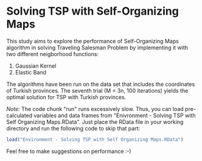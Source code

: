 # Solving TSP with Self-Organizing Maps

This study aims to explore the performance of Self-Organizing Maps algorithm in solving Traveling Salesman Problem by implementing it with two different neigborhood functions:

1. Gaussian Kernel
2. Elastic Band

The algorithms have been run on the data set that includes the coordinates of Turkish provinces. The seventh trial (M = 3n, 100 iterations) yields the optimal solution for TSP with Turkish provinces.

*Note:* The code chunk "run" runs excessively slow. Thus, you can load pre-calculated variables and data frames from "Enivronment - Solving TSP with Self Organizing Maps.RData". Just place the RData file in your working directory and run the following code to skip that part:

``` r
load("Environment - Solving TSP with Self Organizing Maps.RData")
```

Feel free to make suggestions on performance :-)
